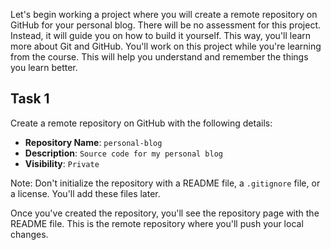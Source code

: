 Let's begin working a project where you will create a remote repository on GitHub for your personal blog. There will be no assessment for this project. Instead, it will guide you on how to build it yourself. This way, you'll learn more about Git and GitHub. You'll work on this project while you're learning from the course. This will help you understand and remember the things you learn better.

## Task 1

Create a remote repository on GitHub with the following details:

- **Repository Name**: `personal-blog`
- **Description**: `Source code for my personal blog`
- **Visibility**: `Private`

Note: Don't initialize the repository with a README file, a `.gitignore` file, or a license. You'll add these files later.

Once you've created the repository, you'll see the repository page with the README file. This is the remote repository where you'll push your local changes.
